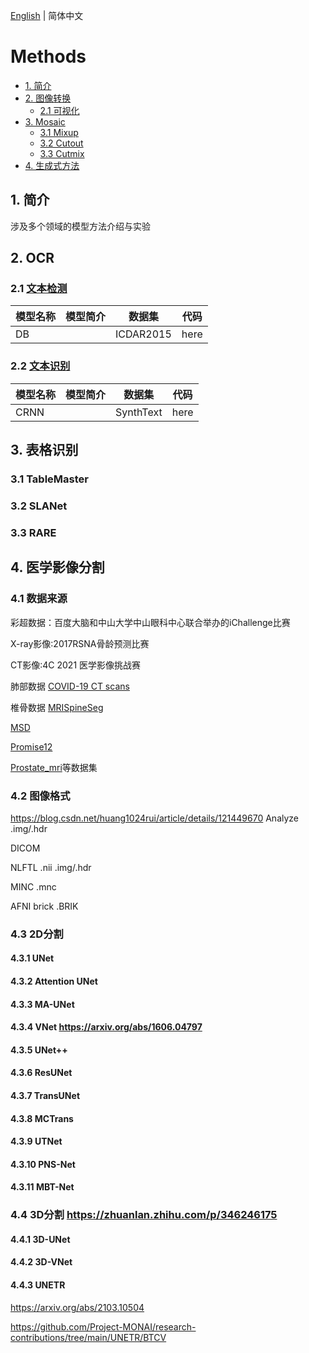 [English](README.md) | 简体中文

# Methods

- [1. 简介](#1-简介)
- [2. 图像转换](#2-图像转换)
  - [2.1 可视化](#21-可视化)
- [3. Mosaic](#3-Mosaic)
  - [3.1 Mixup](#31-Mixup)
  - [3.2 Cutout](#32-Cutout)
  - [3.3 Cutmix](#33-Cutmix)
- [4. 生成式方法](#4-生成式方法)

## 1. 简介

涉及多个领域的模型方法介绍与实验

## 2. OCR
### 2.1 [文本检测]()
|模型名称|模型简介|数据集|代码|
| --- | --- | --- | --- |
|DB||ICDAR2015|here|

### 2.2 [文本识别]()
|模型名称|模型简介|数据集|代码|
| --- | --- | --- | --- |
|CRNN||SynthText|here|

## 3. 表格识别

### 3.1 TableMaster

### 3.2 SLANet

### 3.3 RARE

## 4. 医学影像分割

### 4.1 数据来源

彩超数据：百度大脑和中山大学中山眼科中心联合举办的iChallenge比赛

X-ray影像:2017RSNA骨龄预测比赛

CT影像:4C 2021 医学影像挑战赛
    
肺部数据 [COVID-19 CT scans](https://www.kaggle.com/andrewmvd/covid19-ct-scans) 

椎骨数据 [MRISpineSeg](https://aistudio.baidu.com/aistudio/datasetdetail/81211) 

[MSD](http://medicaldecathlon.com/)

[Promise12](https://promise12.grand-challenge.org/)

[Prostate_mri](https://liuquande.github.io/SAML/)等数据集


### 4.2 图像格式 
https://blog.csdn.net/huang1024rui/article/details/121449670
Analyze .img/.hdr

DICOM

NLFTL .nii .img/.hdr

MINC .mnc

AFNI brick .BRIK

### 4.3 2D分割

#### 4.3.1 UNet

#### 4.3.2 Attention UNet

#### 4.3.3 MA-UNet

#### 4.3.4 VNet https://arxiv.org/abs/1606.04797

#### 4.3.5 UNet++

#### 4.3.6 ResUNet

#### 4.3.7 TransUNet

#### 4.3.8 MCTrans

#### 4.3.9 UTNet

#### 4.3.10 PNS-Net

#### 4.3.11 MBT-Net

### 4.4 3D分割 https://zhuanlan.zhihu.com/p/346246175


#### 4.4.1 3D-UNet

#### 4.4.2 3D-VNet

#### 4.4.3 UNETR 

https://arxiv.org/abs/2103.10504  

https://github.com/Project-MONAI/research-contributions/tree/main/UNETR/BTCV
  


 
